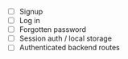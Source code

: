 - [ ] Signup
- [ ] Log in
- [ ] Forgotten password
- [ ] Session auth / local storage
- [ ] Authenticated backend routes